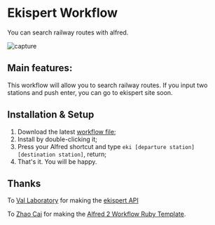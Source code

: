 # Ekispert Workflow

You can search railway routes with alfred.

![capture](https://raw.github.com/shibu-t/ekispert-workflow/master/screenshots/capture.png)

## Main features:
This workflow will allow you to search railway routes. If you input two stations and push enter, you can go to ekispert site soon.

## Installation & Setup
1. Download the latest [workflow
file](https://github.com/shibu-t/ekispert-workflow/raw/master/Ekispert%20Workflow.alfredworkflow);
2. Install by double-clicking it;
3. Press your Alfred shortcut and type ```eki [departure station] [destination station]```, return;
4. That's it. You will be happy.


## Thanks
To [Val Laboratory](http://www.val.co.jp/) for making the [ekispert API](http://webservice.ekispert.com/)

To [Zhao Cai](https://github.com/zhaocai) for making the [Alfred 2 Workflow Ruby Template](https://github.com/zhaocai/alfred2-ruby-template).

